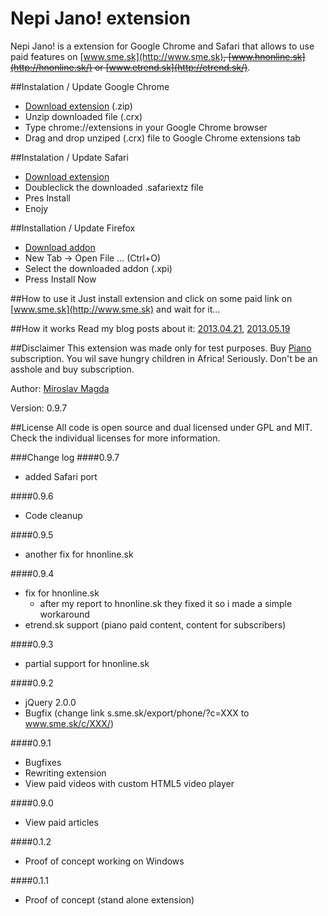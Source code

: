 Nepi Jano! extension
=======

Nepi Jano! is a extension for Google Chrome and Safari that allows to use paid features on [www.sme.sk](http://www.sme.sk)~~, [www.hnonline.sk](http://hnonline.sk/) or [www.etrend.sk](http://etrend.sk/)~~.
 
##Instalation / Update Google Chrome
* [Download extension](http://lab.ejci.net/nepi_jano_0.9.6.crx.zip) (.zip)
* Unzip downloaded file (.crx)
* Type chrome://extensions in your Google Chrome browser
* Drag and drop unziped (.crx) file to Google Chrome extensions tab

##Instalation / Update Safari
* [Download extension](http://taiwan.zitny.eu/nepi-jano.safariextz)
* Doubleclick the downloaded .safariextz file
* Pres Install
* Enojy

##Installation / Update Firefox
* [Download addon](https://drive.google.com/file/d/0B7QCPt9ILEZWQUlDQ2xOQTdHLXc)
* New Tab -> Open File ... (Ctrl+O)
* Select the downloaded addon (.xpi)
* Press Install Now

##How to use it
Just install extension and click on some paid link on [www.sme.sk](http://www.sme.sk) and wait for it...

##How it works
Read my blog posts about it: [2013.04.21](http://blog.ejci.net/2013/04/21/piano-and-sme-sk/), [2013.05.19](http://blog.ejci.net/2013/05/19/paid-content-for-free-on-slovak-news-portals/)


##Disclaimer
This extension was made only for test purposes.
Buy [Piano](http://www.pianomedia.sk) subscription. You wil save hungry children in Africa! Seriously. Don't be an asshole and buy subscription.


Author: [Miroslav Magda](http://ejci.net)

Version: 0.9.7

##License
All code is open source and dual licensed under GPL and MIT. Check the individual licenses for more information.


###Change log
####0.9.7
* added Safari port

####0.9.6
* Code cleanup 

####0.9.5
* another fix for hnonline.sk 

####0.9.4
* fix for hnonline.sk
     - after my report to hnonline.sk they fixed it so i made a simple workaround
* etrend.sk support (piano paid content, content for subscribers)

####0.9.3
* partial support for hnonline.sk

####0.9.2
* jQuery 2.0.0
* Bugfix (change link s.sme.sk/export/phone/?c=XXX to www.sme.sk/c/XXX/)

####0.9.1
* Bugfixes
* Rewriting extension
* View paid videos with custom HTML5 video player

####0.9.0
* View paid articles

####0.1.2
* Proof of concept working on Windows

####0.1.1
* Proof of concept (stand alone extension)
